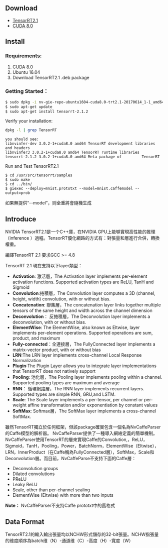 
## Download
- [TensorRT2.1](https://developer.nvidia.com/nvidia-tensorrt-download) 
- [CUDA 8.0](https://developer.nvidia.com/cuda-downloads)


## Install
### Requirements:
 1. CUDA 8.0 
 2. Ubuntu 16.04
 3. Download TensorRT2.1 .deb package
 
 ### Getting Started：
 ```bash
 $ sudo dpkg -i nv-gie-repo-ubuntu1604-cuda8.0-trt2.1-20170614_1-1_amd64.deb
 $ sudo apt-get update
 $ sudo apt-get install tensorrt-2.1.2
```
  Verify your installation:
  ```bash
  dpkg -l | grep TensorRT
  ```
    you should see:
    libnvinfer-dev 3.0.2-1+cuda8.0 amd64 TensorRT development libraries and headers
    libnvinfer3 3.0.2-1+cuda8.0 amd64 TensorRT runtime libraries   tensorrt-2.1.2 3.0.2-1+cuda8.0 amd64 Meta package of         TensorRT


  Run and Test TensorRT2.1
```
$ cd /usr/src/tensorrt/samples
$ sudo make
$ cd ../bin/
$ giexec --deploy=mnist.prototxt --model=mnist.caffemodel --output=prob
```
如果無提供“--model”，则全重將會隨機生成


## Introduce
NVIDIA TensorRT2.1是一个C++庫，在NVIDIA GPU上能够實現高性能的推理（inference ）過程。TensorRT優化網路的方式有：對張量和層進行合併，轉換權重。

編譯TensorRT 2.1 要求GCC >= 4.8

TensorRT 2.1 現在支持以下layer類型：

 - **Activation**: 激活層，The Activation layer implements per-element activation functions. Supported activation types are ReLU, TanH and Sigmoid
 - **Convolution**:捲積層，The Convolution layer computes a 3D (channel, height, width) convolution, with or without bias.
 - **Concatenation**: 聯集層，The concatenation layer links together multiple tensors of the same height and width across the channel dimension
 - **Deconvolution**： 反捲積層，The Deconvolution layer implements a deconvolution, with or without bias.     
 - **ElementWise**: The ElementWise, also known as Eltwise, layer implements per-element operations. Supported operations are sum, product, and maximum
 - **Fully-connected**：全連接層，The FullyConnected layer implements a matrix-vector product, with or without bias
 - **LRN**:The LRN layer implements cross-channel Local Response Normalization
 - **Plugin**:The Plugin Layer allows you to integrate layer implementations that TensorRT does not natively support
 - **Pooling**: 池化層，The Pooling layer implements pooling within a channel. Supported pooling types are maximum and average
 - **RNN**： 循環網路層，The RNN layer implements recurrent layers. Supported types are simple RNN, GRU,and LSTM.
 - **Scale**: The Scale layer implements a per-tensor, per channel or per-weight affine transformation and/or exponentiation by constant values
 - **SoftMax**: Softmax層，The SoftMax layer implements a cross-channel SoftMax.


雖然TensorRT獨立於任何框架，但該package確實包含一個名為NvCaffeParser的Caffe模型的解析器。 NvCaffeParser提供了一種導入網絡定義的簡單機制。 NvCaffeParser使用TensorRT的層來實現Caffe的Convolution,，ReLU，Sigmoid，TanH，Pooling，Power，BatchNorm，ElementWise（Eltwise），LRN，InnerProduct（在Caffe稱為FullyConnected層），SoftMax，Scale和Deconvolution層。而目前，NvCaffeParse不支持下面的Caffe層：

- Deconvolution groups
- Dilated convolutions
- PReLU
- Leaky ReLU
- Scale, other than per-channel scaling
- ElementWise (Eltwise) with more than two inputs

**Note：** NvCaffeParser不支持Caffe prototxt中的舊格式 


## Data Format
TensorRT2.1的輸入輸出張量均以NCHW形式儲存的32-bit張量。NCHW指張量的维度順序為batch维（N）-通道维（C）-高度（H）-寬度（W）




